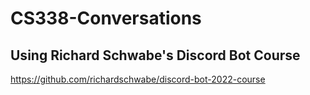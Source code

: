# CS338-Conversations

## Using Richard Schwabe's Discord Bot Course
https://github.com/richardschwabe/discord-bot-2022-course
